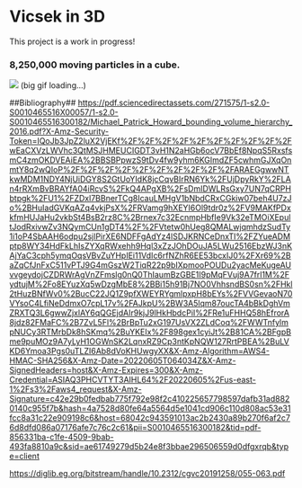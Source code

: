 # Vicsek in 3D

This project is a work in progress!

### 8,250,000 moving particles in a cube. ###
![](https://github.com/RobertRuta/vicsek/blob/main/readmeGIFS/8250k_particlecube_2.gif)
(big gif loading...)

##Bibliography##
https://pdf.sciencedirectassets.com/271575/1-s2.0-S0010465516X00057/1-s2.0-S0010465516300182/Michael_Patrick_Howard_bounding_volume_hierarchy_2016.pdf?X-Amz-Security-Token=IQoJb3JpZ2luX2VjEKf%2F%2F%2F%2F%2F%2F%2F%2F%2F%2FwEaCXVzLWVhc3QtMSJHMEUCIGDT3vH1N2aHGb6ocV7BbEf8NpqS5RxsfsmC4zmOKDVEAiEA%2BBSBPpwzS9tDv4fw9yhm6KGImdZF5cwhmGJXqOnmtY8q2wQIoP%2F%2F%2F%2F%2F%2F%2F%2F%2F%2FARAEGgwwNTkwMDM1NDY4NjUiDGY8S2GtUoYIdK8jcCqvBIrRN6Yk%2FUjDpyRkY%2FLAn4rRXmBvBRAYfA04iRcvS%2FkQ4APgXB%2FsDmIDWLRsGxy7UN7qCRPHbtpgk%2FU1%2FZDxl7BBnerTCg8IcauLMHgV1bNbdCRxCGkiw07beh4U7zJo%2BHuIadGVKqAZq4vkjPsX%2FRVamg9hXEYI6Ol9tdr0z%2FV9MAKfPDxkfmHUJaHu2vkbSt4BsB2rz8C%2Brnex7c32EcnmpHbfIe9Vk32eTMOiXEpultJodRxivwZv3NQymCUn1gDT4%2F%2FVtetw0hUeg8QMALwjqmhdzSudTy1i1oP4SbAAH6odpu2sjlPirXE6NDFFgAdYz4lSDJKRNCeDnxTI%2FZYueADMptp8WY34HdFkLhIsZYXqRWxehh9Hql3xZzJOhDOuJA5LWu2516EbzWJ3nKAjYaC3cph5ymqOqsVBvZuYHpIEi11VdIc6rfNZhR6EE53bcxIJ0%2FXr69%2BaZqCfJnFxC511vPTJ9G4mGszW2TiqR22p9bIXpmooPOUDu2yacMeKugeAUvvgeydojCZDRWrAgVnZFmslg0nQ0ThIaumBzGBE1I9pMqFVuj9A7frl1M%2FydtujM%2Fo8EYuzXq5wDzgMbE8%2BBi15h91Bj7NO0VhhsndBS0sn%2FHkl2tHuzBNfWv0%2BucC22JQ1Z9pfXWEYRYgmlpxpH8bEYs%2FVVGevaoN70VYsoC4LfiNeDdmxO7cpL17v%2FAJkpU%2BW3A5lqm87oucTA4bBkDghVmZRXTQ3L6gwwZjxlAY6qQGEjdAIr9kjJ9lHkHbdcPiI%2FRe1uFHHQ58hEfrorA8jdz82FMaFC%2B7ZvL5Fl%2BrBpTu2xG197UsVX2ZLdCoq%2FWWTnfylmpNUCy3RTMrbDk8hSKmq%2BuYKEIx%2F898gex1cyiJt%2B81CA%2BFgpBme9puMOz9A7yLyH1OGWnSK2LqnxRZ9Cp3ntKpNQW127RrtPBEA%2BuLVKD6Ymoa3Pgs0uTLZI6Ab8dVoKHUwgyXX&X-Amz-Algorithm=AWS4-HMAC-SHA256&X-Amz-Date=20220605T064034Z&X-Amz-SignedHeaders=host&X-Amz-Expires=300&X-Amz-Credential=ASIAQ3PHCVTYT3AIHL64%2F20220605%2Fus-east-1%2Fs3%2Faws4_request&X-Amz-Signature=c42e29b0fedbab775f792e98f2c410225657798597dafb31ad8820140c955f7b&hash=4a7528d80fe64a5564d5e1041cd906c110d808ac53e31fcc8a31c22e909198c6&host=68042c943591013ac2b2430a89b270f6af2c76d8dfd086a07176afe7c76c2c61&pii=S0010465516300182&tid=pdf-856331ba-c1fe-4509-9bab-493fa8810a9c&sid=ae61749279d5b24e8f3bbae296506559d0dfgxrqb&type=client

https://diglib.eg.org/bitstream/handle/10.2312/cgvc20191258/055-063.pdf
